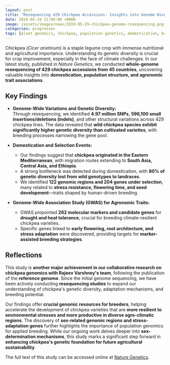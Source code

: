```yaml
---
layout: post
title: "Resequencing 429 Chickpea Accessions: Insights into Genome Diversity and Domestication"
date: 2019-05-29 12:00:00 +0000
image: /assets/images/news/2019-05-29-chickpea-genome-resequencing.png
categories: progresses
tags: [plant genomics, chickpea, population genetics, domestication, breeding]
---
```



Chickpea (*Cicer arietinum*) is a staple legume crop with immense nutritional and agricultural importance. Understanding its genetic diversity is crucial for crop improvement, especially in the face of climate challenges. In our latest study, published in *Nature Genetics*, we conducted **whole-genome resequencing of 429 chickpea accessions from 45 countries**, uncovering valuable insights into **domestication, population structure, and agronomic trait associations**.

## Key Findings  

- **Genome-Wide Variations and Genetic Diversity:**  
  Through resequencing, we identified **4.97 million SNPs**, **596,100 small insertions/deletions (indels)**, and other structural variations across 429 chickpea lines. The data revealed that **wild chickpea species exhibit significantly higher genetic diversity than cultivated varieties**, with breeding processes narrowing the gene pool.

- **Domestication and Selection Events:**  
  - Our findings suggest that **chickpea originated in the Eastern Mediterranean**, with migration routes extending to **South Asia, Central Asia, and Ethiopia**.  
  - A strong bottleneck was detected during domestication, with **80% of genetic diversity lost from wild genotypes to landraces**.  
  - We identified **122 genomic regions and 204 genes under selection**, many related to **stress resistance, flowering time, and seed development**—traits shaped by human-driven breeding.

- **Genome-Wide Association Study (GWAS) for Agronomic Traits:**  
  - GWAS pinpointed **262 molecular markers and candidate genes** for **drought and heat tolerance**, crucial for breeding climate-resilient chickpea varieties.  
  - Specific genes linked to **early flowering, root architecture, and stress adaptation** were discovered, providing targets for **marker-assisted breeding strategies**.

## Reflections  

This study is **another major achievement in our collaborative research on chickpea genomics with Rajeev Varshney's team**, following the publication of the **reference genome**. Since the initial genome sequencing, we have been actively conducting **resequencing studies** to expand our understanding of chickpea's genetic diversity, adaptation mechanisms, and breeding potential.  

Our findings offer **crucial genomic resources for breeders**, helping accelerate the development of chickpea varieties that are **more resilient to environmental stresses and more productive in diverse agro-climatic regions**. The discovery of **sex-related genomic regions and stress-adaptation genes** further highlights the importance of population genomics for applied breeding. While our ongoing work delves deeper into **sex-determination mechanisms**, this study marks a significant step forward in **enhancing chickpea's genetic foundation for future agricultural sustainability**.

The full text of this study can be accessed online at [Nature Genetics](https://doi.org/10.1038/s41588-019-0401-3).
